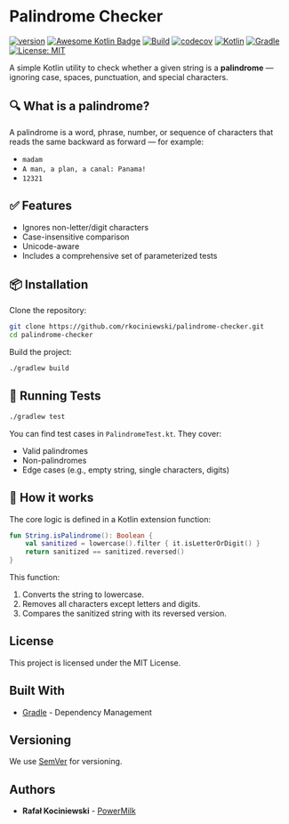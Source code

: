 # Palindrome Checker

[![version](https://img.shields.io/badge/version-1.0.11-yellow.svg)](https://semver.org)
[![Awesome Kotlin Badge](https://kotlin.link/awesome-kotlin.svg)](https://github.com/KotlinBy/awesome-kotlin)
[![Build](https://github.com/rkociniewski/palindrome-checker/actions/workflows/main.yml/badge.svg)](https://github.com/rkociniewski/palindrome-checker/actions/workflows/main.yml)
[![codecov](https://codecov.io/gh/rkociniewski/palindrome-checker/branch/main/graph/badge.svg)](https://codecov.io/gh/rkociniewski/palindrome-checker)
[![Kotlin](https://img.shields.io/badge/Kotlin-2.2.20-blueviolet?logo=kotlin)](https://kotlinlang.org/)
[![Gradle](https://img.shields.io/badge/Gradle-9.10-blue?logo=gradle)](https://gradle.org/)
[![License: MIT](https://img.shields.io/badge/License-MIT-greem.svg)](https://opensource.org/licenses/MIT)

A simple Kotlin utility to check whether a given string is a **palindrome** — ignoring case, spaces, punctuation, and
special characters.

## 🔍 What is a palindrome?

A palindrome is a word, phrase, number, or sequence of characters that reads the same backward as forward — for example:

- `madam`
- `A man, a plan, a canal: Panama!`
- `12321`

## ✅ Features

- Ignores non-letter/digit characters
- Case-insensitive comparison
- Unicode-aware
- Includes a comprehensive set of parameterized tests

## 📦 Installation

Clone the repository:

```bash
git clone https://github.com/rkociniewski/palindrome-checker.git
cd palindrome-checker
````

Build the project:

```bash
./gradlew build
```

## 🧪 Running Tests

```bash
./gradlew test
```

You can find test cases in `PalindromeTest.kt`. They cover:

* Valid palindromes
* Non-palindromes
* Edge cases (e.g., empty string, single characters, digits)

## 🧠 How it works

The core logic is defined in a Kotlin extension function:

```kotlin
fun String.isPalindrome(): Boolean {
    val sanitized = lowercase().filter { it.isLetterOrDigit() }
    return sanitized == sanitized.reversed()
}
```

This function:

1. Converts the string to lowercase.
2. Removes all characters except letters and digits.
3. Compares the sanitized string with its reversed version.

## License

This project is licensed under the MIT License.

## Built With

* [Gradle](https://gradle.org/) - Dependency Management

## Versioning

We use [SemVer](http://semver.org/) for versioning.

## Authors

* **Rafał Kociniewski** - [PowerMilk](https://github.com/rkociniewski)
